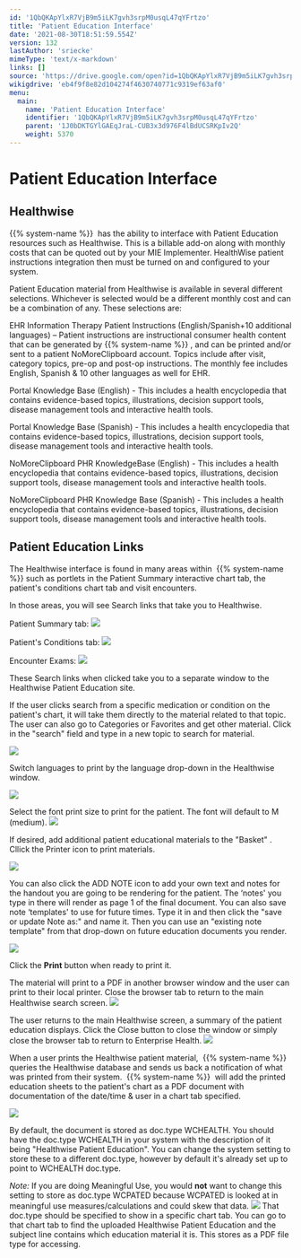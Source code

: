 ```yaml
---
id: '1QbQKApYlxR7VjB9m5iLK7gvh3srpM0usqL47qYFrtzo'
title: 'Patient Education Interface'
date: '2021-08-30T18:51:59.554Z'
version: 132
lastAuthor: 'sriecke'
mimeType: 'text/x-markdown'
links: []
source: 'https://drive.google.com/open?id=1QbQKApYlxR7VjB9m5iLK7gvh3srpM0usqL47qYFrtzo'
wikigdrive: 'eb4f9f8e82d104274f4630740771c9319ef63af0'
menu:
  main:
    name: 'Patient Education Interface'
    identifier: '1QbQKApYlxR7VjB9m5iLK7gvh3srpM0usqL47qYFrtzo'
    parent: '1J0bDKTGYlGAEqJraL-CUB3x3d976F4lBdUCSRKpIv2Q'
    weight: 5370
---
```

# Patient Education Interface


## Healthwise

{{% system-name %}}  has the ability to interface with Patient Education resources such as Healthwise. This is a billable add-on along with monthly costs that can be quoted out by your MIE Implementer. HealthWise patient instructions integration then must be turned on and configured to your system.

Patient Education material from Healthwise is available in several different selections. Whichever is selected would be a different monthly cost and can be a combination of any. These selections are:

EHR Information Therapy Patient Instructions (English/Spanish+10 additional languages) – Patient instructions are instructional consumer health content that can be generated by {{% system-name %}} , and can be printed and/or sent to a patient NoMoreClipboard account. Topics include after visit, category topics, pre-op and post-op instructions. The monthly fee includes English, Spanish & 10 other languages as well for EHR.

Portal Knowledge Base (English) - This includes a health encyclopedia that contains evidence-based topics, illustrations, decision support tools, disease management tools and interactive health tools.

Portal Knowledge Base (Spanish) - This includes a health encyclopedia that contains evidence-based topics, illustrations, decision support tools, disease management tools and interactive health tools.

NoMoreClipboard PHR KnowledgeBase (English) - This includes a health encyclopedia that contains evidence-based topics, illustrations, decision support tools, disease management tools and interactive health tools.

NoMoreClipboard PHR Knowledge Base (Spanish) - This includes a health encyclopedia that contains evidence-based topics, illustrations, decision support tools, disease management tools and interactive health tools.

## Patient Education Links

The Healthwise interface is found in many areas within  {{% system-name %}} such as portlets in the Patient Summary interactive chart tab, the patient's conditions chart tab and visit encounters.

In those areas, you will see Search links that take you to Healthwise.

Patient Summary tab:
![](patient-education-interface.assets/10000201000004E70000015BABC289A6C09DDEE5.png)

Patient's Conditions tab:
![](patient-education-interface.assets/10000201000004C8000001779E165D71F010D5C7.png)

Encounter Exams:
![](patient-education-interface.assets/10000201000006A30000029575F91B1926A9B3D6.png)

These Search links when clicked take you to a separate window to the Healthwise Patient Education site.

If the user clicks search from a specific medication or condition on the patient's chart, it will take them directly to the material related to that topic. The user can also go to Categories or Favorites and get other material. Click in the "search" field and type in a new topic to search for material.

![](patient-education-interface.assets/1000020100000768000004011E00C813431B8C69.png)

Switch languages to print by the language drop-down in the Healthwise window.

![](patient-education-interface.assets/10000201000003AC000001C52642E33ADD19A60D.png)

Select the font print size to print for the patient. The font will default to M (medium).
![](patient-education-interface.assets/10000201000003B100000241A0D689632109C030.png)

If desired, add additional patient educational materials to the "Basket" . Cllick the Printer icon to print materials.

![](patient-education-interface.assets/10000201000003BF00000255A0DBE30DF0F9FAAE.png)


You can also click the ADD NOTE icon to add your own text and notes for the handout you are going to be rendering for the patient. The ‘notes' you type in there will render as page 1 of the final document. You can also save note ‘templates' to use for future times. Type it in and then click the "save or update Note as:" and name it. Then you can use an "existing note template" from that drop-down on future education documents you render.

![](patient-education-interface.assets/10000201000007770000030549BC02B0A6CA0031.png)

Click the **Print** button when ready to print it.

The material will print to a PDF in another browser window and the user can print to their local printer. Close the browser tab to return to the main Healthwise search screen.
![](patient-education-interface.assets/10000201000007700000038691B352607E9CE29C.png)

The user returns to the main Healthwise screen, a summary of the patient education displays. Click the Close button to close the window or simply close the browser tab to return to Enterprise Health.
![](patient-education-interface.assets/100002010000077200000275B66854E1A42682CF.png)

When a user prints the Healthwise patient material,  {{% system-name %}} queries the Healthwise database and sends us back a notification of what was printed from their system.  {{% system-name %}}  will add the printed education sheets to the patient's chart as a PDF document with documentation of the date/time & user in a chart tab specified.

![](patient-education-interface.assets/10000201000006A20000008433A33B19129CAB95.png)


By default, the document is stored as doc.type WCHEALTH. You should have the doc.type WCHEALTH in your system with the description of it being "Healthwise Patient Education". You can change the system setting to store these to a different doc.type, however by default it's already set up to point to WCHEALTH doc.type.

*Note:*
If you are doing Meaningful Use, you would **not** want to change this setting to store as doc.type WCPATED because WCPATED is looked at in meaningful use measures/calculations and could skew that data.
![](patient-education-interface.assets/1000020100000177000000441D9FF5AF38C51E4A.png)
That doc.type should be specified to show in a specific chart tab. You can go to that chart tab to find the uploaded Healthwise Patient Education and the subject line contains which education material it is. This stores as a PDF file type for accessing.


